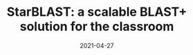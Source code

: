 ---
title: "StarBLAST: a scalable BLAST+ solution for the classroom"
collection: publications
date: 2021-04-27
# permalink: /publication/2021-StarBLAST
venue: 'Journal of Open Source Education'
# paperurl: 'https://emmanuelgonz.github.io/files/2021-StarBLAST.pdf'
link: 'https://doi.org/10.21105/jose.00102'
citation: 'Cosi, M., Forstedt, J.J., <b>Gonzalez, E.M.</b>, Xu, Z., Peri, S., Tuteja, R., et al. (2021). StarBLAST: a scalable BLAST+ solution for the classroom. <i>Journal of Open Source Education</i> 4, 102. doi: 10.21105/JOSE.00102.'
---